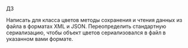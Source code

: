 ДЗ

Написать для класса цветов методы сохранения и чтения данных из файла в форматах XML и JSON.
Переопределить стандартную сериализацию, чтобы объект цветов сериализовался в файл в указанном вами формате.